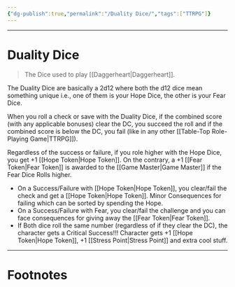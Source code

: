 ```yaml
---
{"dg-publish":true,"permalink":"/Duality Dice/","tags":["TTRPG"]}
---
```



---
# Duality Dice
> The Dice used to play [[Daggerheart\|Daggerheart]].

The Duality Dice are basically a 2d12 where both the d12 dice mean something unique i.e., one of them is your Hope Dice, the other is your Fear Dice.

When you roll a check or save with the Duality Dice, if the combined score (with any applicable bonuses) clear the DC, you succeed the roll and if the combined score is below the DC, you fail (like in any other [[Table-Top Role-Playing Game\|TTRPG]]).

Regardless of the success or failure, if you role higher with the Hope Dice, you get +1 [[Hope Token\|Hope Token]]. On the contrary, a +1 [[Fear Token\|Fear Token]] is awarded to the [[Game Master\|Game Master]] if the Fear Dice Rolls higher.

- On a Success/Failure with [[Hope Token\|Hope Token]], you clear/fail the check and get a [[Hope Token\|Hope Token]]. Minor Consequences for failing which can be sorted by spending the Hope.
- On a Success/Failure with Fear, you clear/fail the challenge and you can face consequences for giving away the [[Fear Token\|Fear Token]].
- If Both dice roll the same number (regardless of if they clear the DC), the character gets a Critical Success!!! Character gets +1 [[Hope Token\|Hope Token]], +1 [[Stress Point\|Stress Point]] and extra cool stuff.

---
# Footnotes